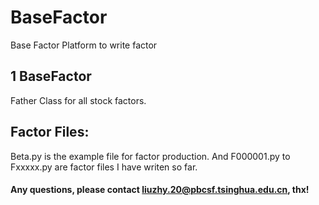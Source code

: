 # BaseFactor
Base Factor Platform to write factor

## 1 BaseFactor
Father Class for all stock factors. 

## Factor Files:
Beta.py is the example file for factor production. And F000001.py to Fxxxxx.py are factor files I have writen so far.

#### Any questions, please contact liuzhy.20@pbcsf.tsinghua.edu.cn, thx!
